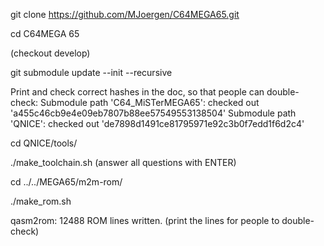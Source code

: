git clone https://github.com/MJoergen/C64MEGA65.git

cd C64MEGA 65

(checkout develop)

git submodule update --init --recursive

Print and check correct hashes in the doc, so that people can double-check:
Submodule path 'C64_MiSTerMEGA65': checked out 'a455c46cb9e4e09eb7807b88ee57549553138504'
Submodule path 'QNICE': checked out 'de7898d1491ce81795971e92c3b0f7edd1f6d2c4'

cd QNICE/tools/

./make_toolchain.sh
(answer all questions with ENTER)

cd ../../MEGA65/m2m-rom/

./make_rom.sh 

qasm2rom: 12488 ROM lines written.
(print the lines for people to double-check)

